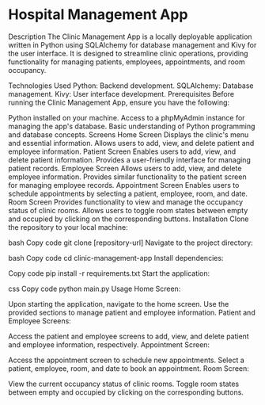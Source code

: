 <h1>Hospital Management App</h1>
Description
The Clinic Management App is a locally deployable application written in Python using SQLAlchemy for database management and Kivy for the user interface. It is designed to streamline clinic operations, providing functionality for managing patients, employees, appointments, and room occupancy.

Technologies Used
Python: Backend development.
SQLAlchemy: Database management.
Kivy: User interface development.
Prerequisites
Before running the Clinic Management App, ensure you have the following:

Python installed on your machine.
Access to a phpMyAdmin instance for managing the app's database.
Basic understanding of Python programming and database concepts.
Screens
Home Screen
Displays the clinic's menu and essential information.
Allows users to add, view, and delete patient and employee information.
Patient Screen
Enables users to add, view, and delete patient information.
Provides a user-friendly interface for managing patient records.
Employee Screen
Allows users to add, view, and delete employee information.
Provides similar functionality to the patient screen for managing employee records.
Appointment Screen
Enables users to schedule appointments by selecting a patient, employee, room, and date.
Room Screen
Provides functionality to view and manage the occupancy status of clinic rooms.
Allows users to toggle room states between empty and occupied by clicking on the corresponding buttons.
Installation
Clone the repository to your local machine:

bash
Copy code
git clone [repository-url]
Navigate to the project directory:

bash
Copy code
cd clinic-management-app
Install dependencies:

Copy code
pip install -r requirements.txt
Start the application:

css
Copy code
python main.py
Usage
Home Screen:

Upon starting the application, navigate to the home screen.
Use the provided sections to manage patient and employee information.
Patient and Employee Screens:

Access the patient and employee screens to add, view, and delete patient and employee information, respectively.
Appointment Screen:

Access the appointment screen to schedule new appointments.
Select a patient, employee, room, and date to book an appointment.
Room Screen:

View the current occupancy status of clinic rooms.
Toggle room states between empty and occupied by clicking on the corresponding buttons.
